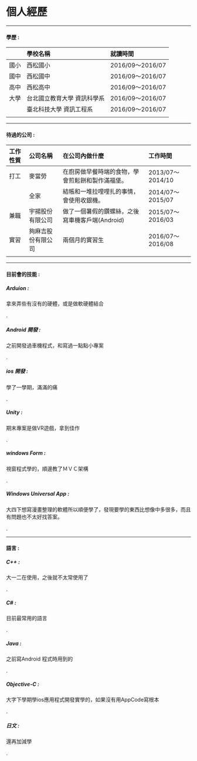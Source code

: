 # 個人經歷

---

#### 學歷 :

|  | 學校名稱 | 就讀時間 |
| :--- | :--- | :--- |
| 國小 | 西松國小 | 2016/09～2016/07 |
| 國中 | 西松國中 | 2016/09～2016/07 |
| 高中 | 西松高中 | 2016/09～2016/07 |
| 大學 | 台北國立教育大學 資訊科學系 | 2016/09～2016/07 |
|  | 臺北科技大學 資訊工程系 | 2016/09～2016/07 |
|  |  |  |

---

#### 待過的公司 :

| 工作性質 | 公司名稱 | 在公司內做什麼 | 工作時間 |
| :--- | :--- | :--- | :--- |
| 打工 | 麥當勞 | 在廚房做早餐時端的食物，學會煎鬆餅和製作滿福堡。 | 2013/07～2014/10 |
|  | 全家 | 結帳和一堆拉哩哩扎的事情，會使用收銀機。 | 2014/07～2015/07 |
| 兼職 | 宇揚股份有限公司 | 做了一個暑假的鑽螺絲，之後寫車機客戶端\(Android\) | 2015/07～2016/03 |
| 實習 | 夠麻吉股份有限公司 | 兩個月的實習生 | 2016/07～2016/08 |
|  |  |  |  |

---

#### 目前會的技能 :

##### Arduion :

拿來弄些有沒有的硬體，或是做軟硬體結合

.

##### Android 開發 :

之前開發過車機程式，和寫過一點點小專案

.

##### ios 開發 :

學了一學期，滿滿的痛

.

##### Unity :

期末專案是做VR遊戲，拿到佳作

.

##### windows Form :

視窗程式學的，順邊教了ＭＶＣ架構

.

##### Windows Universal App :

大四下想寫漫畫整理的軟體所以順便學了，發現要學的東西比想像中多很多，而且有問題也不太好找答案。

.

---

#### 語言 :

##### C++ :

大一二在使用，之後就不太常使用了

.

##### C\# :

目前最常用的語言

.

##### Java :

之前寫Android 程式時用到的

.

##### Objective-C :

大字下學期學ios應用程式開發實學的，如果沒有用AppCode寫根本

.

##### 日文 :

還再加減學

.

